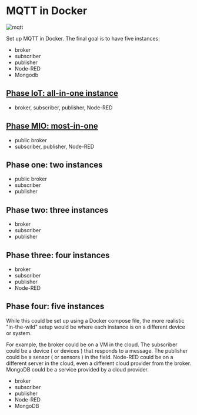 # MQTT in Docker

![mqtt](https://www.researchgate.net/publication/347026819/figure/fig1/AS:970092774965248@1608299549057/MQTT-protocol-model.png)

Set up MQTT in Docker. The final goal is to have five instances:

- broker
- subscriber
- publisher
- Node-RED
- Mongodb 

## [Phase IoT: all-in-one instance]( https://github.com/rwcitek/bash.scripting/blob/main/mqtt/iot.md )

- broker, subscriber, publisher, Node-RED

## [Phase MIO: most-in-one]( https://github.com/rwcitek/bash.scripting/blob/main/mqtt/iot.moi.md )

- public broker
- subscriber, publisher, Node-RED

## Phase one: two instances

- public broker
- subscriber
- publisher

## Phase two: three instances

- broker
- subscriber
- publisher

## Phase three: four instances

- broker
- subscriber
- publisher
- Node-RED

## Phase four: five instances

While this could be set up using a Docker compose file,
the more realistic "in-the-wild" setup would be where each instance is on a different device or system.

For example, 
the broker could be on a VM in the cloud.
The subscriber could be a device ( or devices ) that responds to a message.
The publisher could be a sensor ( or sensors ) in the field.
Node-RED could be on a different server in the cloud, even a different cloud provider from the broker.
MongoDB could be a service provided by a cloud provider.

- broker
- subscriber
- publisher
- Node-RED
- MongoDB


